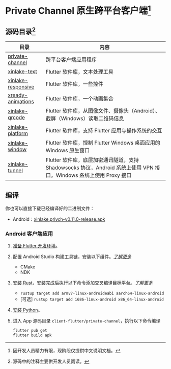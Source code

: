 # Private Channel 原生跨平台客户端[^1]

<!--
<p>
<a href='https://play.google.com/store/apps/details?id=xinlake.privch'>
<img alt='Get it on Google Play' height='100px' src='.lfs/google-play-badge-600x200.png'/>
</a>
</p>
-->

<!-- The app is also available on [Google Play](https://play.google.com/store/apps/details?id=xinlake.privch). -->

## 源码目录[^2]

| 目录 | 内容 |
|---------|---------|
| [private-channel](./private-channel/) | 跨平台客户端应用程序 |
| [xinlake-text](./xinlake-text/) | Flutter 软件库，文本处理工具 |
| [xinlake-responsive](./xinlake-responsive/) | Flutter 软件库，一些控件 |
| [xready-animations](./xready-animations/) | Flutter 软件库，一个动画集合 |
| [xinlake-qrcode](./xinlake-qrcode/) | Flutter 软件库，从图像文件、摄像头（Android）、截屏（Windows）读取二维码信息 |
| [xinlake-platform](./xinlake-platform/) | Flutter 软件库，支持 Flutter 应用与操作系统的交互 |
| [xinlake-window](./xinlake-window/) | Flutter 软件库，控制 Flutter Windows 桌面应用的 Windows 原生窗口 |
| [xinlake-tunnel](./xinlake-tunnel/) | Flutter 软件库，底层加密通讯隧道，支持 Shadowsocks 协议，Android 系统上使用 VPN 接口，Windows 系统上使用 Proxy 接口 |

## 编译
你也可以直接下载已经编译好的二进制文件：
- Android：[xinlake.privch-v0.11.0-release.apk](https://github.com/xinlake/privch/raw/dev/client-flutter/.lfs/binary/xinlake.privch-v0.11.0-release.apk)

### Android 客户端应用
1. [准备 Flutter 开发环境](https://docs.flutter.dev/get-started/install/windows/mobile?tab=download)。
2. 配置 Android Studio 构建工具链，安装以下组件。[*了解更多*](https://developer.android.com/studio/projects/install-ndk)
    * CMake
    * NDK
3. [安装 Rust](https://www.rust-lang.org/tools/install)，安装完成后执行以下命令添加交叉编译目标平台。[*了解更多*](https://rust-lang.github.io/rustup/cross-compilation.html)
    * `rustup target add armv7-linux-androideabi aarch64-linux-android`
    * [可选] `rustup target add i686-linux-android x86_64-linux-android`
4. [安装 Python](https://www.python.org)。

5. 进入 App 源码目录 `client-flutter/private-channel`，执行以下命令编译
    ```sh
    flutter pub get
    flutter build apk
    ```

<!-- 
### Windows
## 环境
* [**Git**](https://git-scm.com). Make sure `git.exe` can be called by other build systems
* [**Flutter SDK**](https://flutter.dev). Make sure `flutter doctor -v` doesn't prompt issues after [installing the Flutter 
* [**Visual Studio 2022**](https://visualstudio.microsoft.com), only required to build Windows (native) application.
    * "Desktop development with C++" workload
    * C++ CMake tools for Windows
    * [Optional] Windows 10 SDK v10.0.20348.0

### Clean
```powershell
C:\privch\application> flutter clean
```

### Build PrivCh Android APK
* Option 1, using Flutter commands.
```powershell
C:\privch\application> flutter pub get

# This step is only required when doing a fresh build
C:\privch\application\android> .\gradlew.bat generateReleaseSources

C:\privch\application> flutter build apk
```

* Option 2, using Android Studio.

Run the `flutter pub get` command then open `<SOURCE-CODE>/application/android` with Android Studio. For fresh builds you need to execute `Build` -> `Run Generate Sources Gradle Tasks` before building APK

### Build PrivCh Windows Application
* Option 1, using Flutter commands.
```powershell
C:\privch\application> flutter pub get
C:\privch\application> flutter build windows
```

* Option 2, using Visual Studio.

Run the `flutter pub get` command, Open Visual Studio select "Open a local folder" then select `<SOURCE-CODE>/application/windows`. 
-->

<!-- 
## 屏幕
### Android
<p>
<table>
    <tr>
        <td><img src=".lfs/screen/life-2.jpg"/></td>
        <td><img src=".lfs/screen/life-3.jpg"/></td>
    </tr>
    <tr>
        <td colspan=2><img src=".lfs/screen/life-1.jpg"/></td>
    </tr>
</table>
<table>
    <tr>
        <td><img src=".lfs/screen/al-auto3.png"/></td>
        <td><img src=".lfs/screen/al-setting.png"/></td>
        <td><img src=".lfs/screen/al-about.png"/></td>
    </tr>
    <tr>
        <td><img src=".lfs/screen/ad-empty.png"/></td>
        <td><img src=".lfs/screen/ad-list2.png"/></td>
        <td><img src=".lfs/screen/ad-detail.png"/></td>
    </tr>
</table>
</p>

### Windows
<p>
<table>
    <tr>
        <td><img src=".lfs/screen/wl-1600x900-empty.png"/></td>
        <td><img src=".lfs/screen/wl-1600x900-encrypt.png"/></td>
    </tr>
    <tr>
        <td><img src=".lfs/screen/wd-1600x900-list2.png"/></td>
        <td><img src=".lfs/screen/wd-1600x900-about.png"/></td>
    </tr>
</table>
</p>
-->

[^1]: 因开发人员精力有限，现阶段仅提供中文说明文档。
[^2]: 源码中的注释主要供开发人员阅读。
